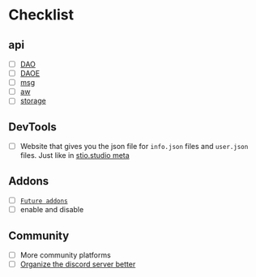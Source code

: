 # Checklist

## api
- [ ] [DAO](../api/module.js)
- [ ] [DAOE](../api/module.js)
- [ ] [msg](../_locales/)
- [ ] [aw](../api/module.js)
- [ ] [storage](../api/module.js)

## DevTools
- [ ] Website that gives you the json file for `info.json` files and `user.json` files. Just like in [stio.studio meta](https://project.stio.studio/meta/)

## Addons
- [ ] [`Future addons`](../addon/future/)
- [ ] enable and disable

## Community
- [ ] More community platforms
- [ ] [Organize the discord server better](https://aioewa.stio.studio/discord)
